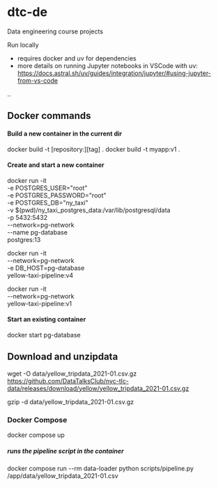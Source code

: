# dtc-de
Data engineering course projects

Run locally
- requires docker and uv for dependencies
- more details on running Jupyter notebooks in VSCode with uv: https://docs.astral.sh/uv/guides/integration/jupyter/#using-jupyter-from-vs-code

..

## Docker commands

#### Build a new container in the current dir
docker build -t [repository:][tag] .
docker build -t myapp:v1 .

#### Create and start a new container
docker run -it \
  -e POSTGRES_USER="root" \
  -e POSTGRES_PASSWORD="root" \
  -e POSTGRES_DB="ny_taxi" \
  -v $(pwd)/ny_taxi_postgres_data:/var/lib/postgresql/data \
  -p 5432:5432 \
  --network=pg-network \
  --name pg-database \
  postgres:13

docker run -it \
--network=pg-network \
-e DB_HOST=pg-database \
yellow-taxi-pipeline:v4

docker run -it \
  --network=pg-network \
  yellow-taxi-pipeline:v1

#### Start an existing container
docker start pg-database


## Download and unzipdata

wget -O data/yellow_tripdata_2021-01.csv.gz https://github.com/DataTalksClub/nyc-tlc-data/releases/download/yellow/yellow_tripdata_2021-01.csv.gz

gzip -d data/yellow_tripdata_2021-01.csv.gz


### Docker Compose
docker compose up
##### runs the pipeline script in the container
docker compose run --rm data-loader python scripts/pipeline.py /app/data/yellow_tripdata_2021-01.csv